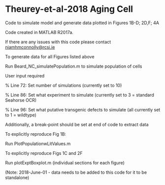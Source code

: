 # Theurey-et-al-2018 Aging Cell
Code to simulate model and generate data plotted in Figures 1B-D; 2D,F; 4A


Code created in MATLAB R2017a. 

If there are any issues with this code please contact niamhmconnolly@rcsi.ie


To generate data for all Figures listed above

Run Beard_NC_simulatePopulation.m to simulate population of cells

User input required

% Line 72: Set number of simulations (currently set to 10)

% Line 86: Set what experiment to simulate (currently set to 3 = standard Seahorse OCR)

% Line 96: Set what putative transgenic defects to simulate (all currently set to 1 = wildtype)

Additionally, a break-point should be set at end of code to extract data


To explicitly reproduce Fig 1B:

Run PlotPopulationwLitValues.m


To explicitly reproduce Figs 1C and 2F

Run plotExptBoxplot.m (individual sections for each figure)


(Note: 2018-June-01 - data needs to be added to this code for it to be standalone)
